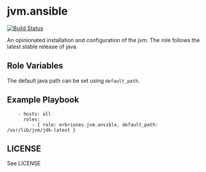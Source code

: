 jvm.ansible
=========

[![Build Status](https://travis-ci.org/erbriones/jvm.ansible.svg?branch=master)](https://travis-ci.org/erbriones/jvm.ansible)

An opinionated installation and configuration of the jvm. The role follows the
latest stable release of java.

Role Variables
--------------
The default java path can be set using `default_path`.

Example Playbook
----------------

```
    - hosts: all
      roles:
         - { role: erbriones.jvm.ansible, default_path: /usr/lib/jvm/jdk-latest }
```

LICENSE
-------

See LICENSE

